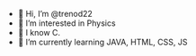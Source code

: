 - 👋 Hi, I’m @trenod22
- 👀 I’m interested in Physics
- 🤯 I know C.
- 🌱 I’m currently learning JAVA, HTML, CSS, JS


<!---
trenod22/trenod22 is a ✨ special ✨ repository because its `README.md` (this file) appears on your GitHub profile.
You can click the Preview link to take a look at your changes.
--->
